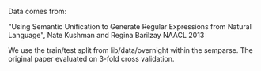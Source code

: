Data comes from:

"Using Semantic Unification to Generate Regular Expressions from Natural Language",
Nate Kushman and Regina Barilzay
NAACL 2013

We use the train/test split from lib/data/overnight within the semparse.
The original paper evaluated on 3-fold cross validation.
